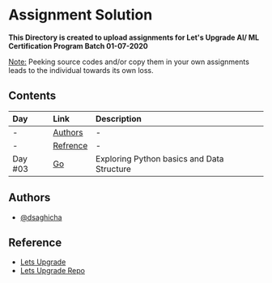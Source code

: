 
# Assignment Solution

**This Directory is created to upload assignments for Let's Upgrade AI/ ML Certification Program Batch 01-07-2020**

<ins>Note:</ins> Peeking source codes and/or copy them in your own assignments leads to the individual towards its own loss.

## Contents

| Day | Link     | Description|
| :-------- | :------- | :------------------------- |
|-|[Authors](#authors)|-|
|-|[Refrence](#reference)|-|
| Day #03| [Go](https://github.com/DSAghicha/LU-AI-ML/tree/main/Day%20%2303)| Exploring Python basics and Data Structure  |

## Authors

- [@dsaghicha](https://github.com/DSAghicha)

## Reference

- [Lets Upgrade](https://letsupgrade.in/)
- [Lets Upgrade Repo](https://github.com/LetsUpgrade/AI-ML-July-2020)
